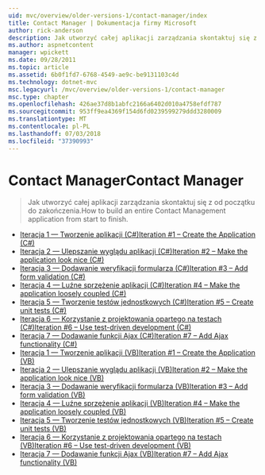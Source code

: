 ```yaml
---
uid: mvc/overview/older-versions-1/contact-manager/index
title: Contact Manager | Dokumentacja firmy Microsoft
author: rick-anderson
description: Jak utworzyć całej aplikacji zarządzania skontaktuj się z od początku do zakończenia.
ms.author: aspnetcontent
manager: wpickett
ms.date: 09/28/2011
ms.topic: article
ms.assetid: 6b0f1fd7-6768-4549-ae9c-be9131103c4d
ms.technology: dotnet-mvc
msc.legacyurl: /mvc/overview/older-versions-1/contact-manager
msc.type: chapter
ms.openlocfilehash: 426ae37d8b1abfc2166a6402d010a4758efdf787
ms.sourcegitcommit: 953ff9ea4369f154d6fd0239599279ddd3280009
ms.translationtype: MT
ms.contentlocale: pl-PL
ms.lasthandoff: 07/03/2018
ms.locfileid: "37390993"
---
```

<a name="contact-manager"></a><span data-ttu-id="16799-103">Contact Manager</span><span class="sxs-lookup"><span data-stu-id="16799-103">Contact Manager</span></span>
====================
> <span data-ttu-id="16799-104">Jak utworzyć całej aplikacji zarządzania skontaktuj się z od początku do zakończenia.</span><span class="sxs-lookup"><span data-stu-id="16799-104">How to build an entire Contact Management application from start to finish.</span></span>


- [<span data-ttu-id="16799-105">Iteracja 1 — Tworzenie aplikacji (C#)</span><span class="sxs-lookup"><span data-stu-id="16799-105">Iteration #1 – Create the Application (C#)</span></span>](iteration-1-create-the-application-cs.md)
- [<span data-ttu-id="16799-106">Iteracja 2 — Ulepszanie wyglądu aplikacji (C#)</span><span class="sxs-lookup"><span data-stu-id="16799-106">Iteration #2 – Make the application look nice (C#)</span></span>](iteration-2-make-the-application-look-nice-cs.md)
- [<span data-ttu-id="16799-107">Iteracja 3 — Dodawanie weryfikacji formularza (C#)</span><span class="sxs-lookup"><span data-stu-id="16799-107">Iteration #3 – Add form validation (C#)</span></span>](iteration-3-add-form-validation-cs.md)
- [<span data-ttu-id="16799-108">Iteracja 4 — Luźne sprzężenie aplikacji (C#)</span><span class="sxs-lookup"><span data-stu-id="16799-108">Iteration #4 – Make the application loosely coupled (C#)</span></span>](iteration-4-make-the-application-loosely-coupled-cs.md)
- [<span data-ttu-id="16799-109">Iteracja 5 — Tworzenie testów jednostkowych (C#)</span><span class="sxs-lookup"><span data-stu-id="16799-109">Iteration #5 – Create unit tests (C#)</span></span>](iteration-5-create-unit-tests-cs.md)
- [<span data-ttu-id="16799-110">Iteracja 6 — Korzystanie z projektowania opartego na testach (C#)</span><span class="sxs-lookup"><span data-stu-id="16799-110">Iteration #6 – Use test-driven development (C#)</span></span>](iteration-6-use-test-driven-development-cs.md)
- [<span data-ttu-id="16799-111">Iteracja 7 — Dodawanie funkcji Ajax (C#)</span><span class="sxs-lookup"><span data-stu-id="16799-111">Iteration #7 – Add Ajax functionality (C#)</span></span>](iteration-7-add-ajax-functionality-cs.md)
- [<span data-ttu-id="16799-112">Iteracja 1 — Tworzenie aplikacji (VB)</span><span class="sxs-lookup"><span data-stu-id="16799-112">Iteration #1 – Create the Application (VB)</span></span>](iteration-1-create-the-application-vb.md)
- [<span data-ttu-id="16799-113">Iteracja 2 — Ulepszanie wyglądu aplikacji (VB)</span><span class="sxs-lookup"><span data-stu-id="16799-113">Iteration #2 – Make the application look nice (VB)</span></span>](iteration-2-make-the-application-look-nice-vb.md)
- [<span data-ttu-id="16799-114">Iteracja 3 — Dodawanie weryfikacji formularza (VB)</span><span class="sxs-lookup"><span data-stu-id="16799-114">Iteration #3 – Add form validation (VB)</span></span>](iteration-3-add-form-validation-vb.md)
- [<span data-ttu-id="16799-115">Iteracja 4 — Luźne sprzężenie aplikacji (VB)</span><span class="sxs-lookup"><span data-stu-id="16799-115">Iteration #4 – Make the application loosely coupled (VB)</span></span>](iteration-4-make-the-application-loosely-coupled-vb.md)
- [<span data-ttu-id="16799-116">Iteracja 5 — Tworzenie testów jednostkowych (VB)</span><span class="sxs-lookup"><span data-stu-id="16799-116">Iteration #5 – Create unit tests (VB)</span></span>](iteration-5-create-unit-tests-vb.md)
- [<span data-ttu-id="16799-117">Iteracja 6 — Korzystanie z projektowania opartego na testach (VB)</span><span class="sxs-lookup"><span data-stu-id="16799-117">Iteration #6 – Use test-driven development (VB)</span></span>](iteration-6-use-test-driven-development-vb.md)
- [<span data-ttu-id="16799-118">Iteracja 7 — Dodawanie funkcji Ajax (VB)</span><span class="sxs-lookup"><span data-stu-id="16799-118">Iteration #7 – Add Ajax functionality (VB)</span></span>](iteration-7-add-ajax-functionality-vb.md)
